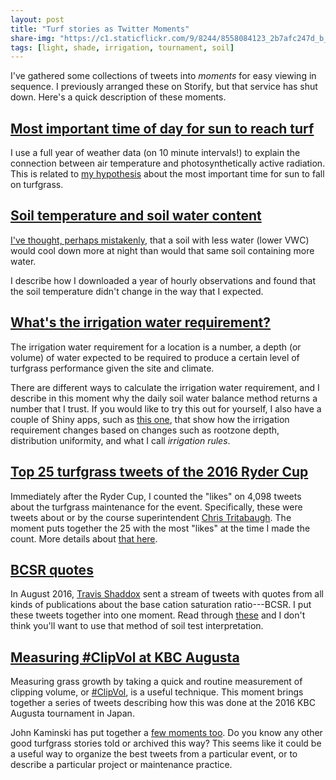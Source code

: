 ```yaml
---
layout: post
title: "Turf stories as Twitter Moments"
share-img: "https://c1.staticflickr.com/9/8244/8558084123_2b7afc247d_b_d.jpg"
tags: [light, shade, irrigation, tournament, soil]
---
```


I've gathered some collections of tweets into *moments* for easy viewing in sequence. I previously arranged these on Storify, but that service has shut down. Here's a quick description of these moments. 

## [Most important time of day for sun to reach turf](https://twitter.com/i/moments/990067045747212288)

I use a full year of weather data (on 10 minute intervals!) to explain the connection between air temperature and photosynthetically active radiation. This is related to [my hypothesis](http://www.blog.asianturfgrass.com/2015/02/a-hypothesis-concerning-the-most-important-time-for-sunlight-to-fall-on-turfgrass.html) about the most important time for sun to fall on turfgrass.

## [Soil temperature and soil water content](https://twitter.com/i/moments/990116566418124802)

[I've thought, perhaps mistakenly](https://twitter.com/asianturfgrass/status/746667637820665857), that a soil with less water (lower VWC) would cool down more at night than would that same soil containing more water.

I describe how I downloaded a year of hourly observations and found that the soil temperature didn't change in the way that I expected.

## [What's the irrigation water requirement?](https://twitter.com/i/moments/990138727560200193)

The irrigation water requirement for a location is a number, a depth (or volume) of water expected to be required to produce a certain level of turfgrass performance given the site and climate. 

There are different ways to calculate the irrigation water requirement, and I describe in this moment why the daily soil water balance method returns a number that I trust. If you would like to try this out for yourself, I also have a couple of Shiny apps, such as [this one](https://asianturfgrass.shinyapps.io/irrigation/), that show how the irrigation requirement changes based on changes such as rootzone depth, distribution uniformity, and what I call *irrigation rules*.

## [Top 25 turfgrass tweets of the 2016 Ryder Cup](https://twitter.com/i/moments/990131921807011841)

Immediately after the Ryder Cup, I counted the "likes" on 4,098 tweets about the turfgrass maintenance for the event. Specifically, these were tweets about or by the course superintendent [Chris Tritabaugh](https://twitter.com/ct_turf). The moment puts together the 25 with the most "likes" at the time I made the count. More details about [that here](http://www.blog.asianturfgrass.com/2016/10/top-25-tweets-of-the-ryder-cup.html).

## [BCSR quotes](https://twitter.com/i/moments/990126939061940224)

In August 2016, [Travis Shaddox](https://twitter.com/TravisShaddox) sent a stream of tweets with quotes from all kinds of publications about the base cation saturation ratio---BCSR. I put these tweets together into one moment. Read through [these](https://twitter.com/i/moments/990126939061940224) and I don't think you'll want to use that method of soil test interpretation.

## [Measuring #ClipVol at KBC Augusta](https://twitter.com/i/moments/990124653527023616)

Measuring grass growth by taking a quick and routine measurement of clipping volume, or [#ClipVol](https://twitter.com/hashtag/clipvol?src=hash), is a useful technique. This moment brings together a series of tweets describing how this was done at the 2016 KBC Augusta tournament in Japan.

John Kaminski has put together a [few moments too](https://twitter.com/iTweetTurf/moments). Do you know any other good turfgrass stories told or archived this way? This seems like it could be a useful way to organize the best tweets from a particular event, or to describe a particular project or maintenance practice.




